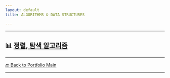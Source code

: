 ```yaml
---
layout: default
title: ALGORITHMS & DATA STRUCTURES

---
```




---

## 📊  [정렬, 탐색 알고리즘](/study/algorithms-and-data-structures/sorting-search.md)


---
[🔙 Back to Portfolio Main](../index.md)

---


